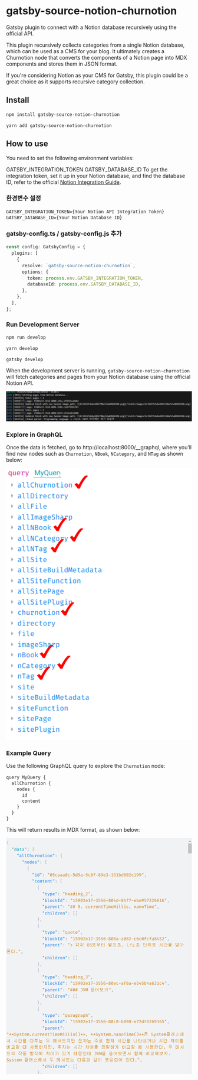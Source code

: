 # gatsby-source-notion-churnotion

Gatsby plugin to connect with a Notion database recursively using the official API.

This plugin recursively collects categories from a single Notion database, which can be used as a CMS for your blog. It ultimately creates a Churnotion node that converts the components of a Notion page into MDX components and stores them in JSON format.

If you're considering Notion as your CMS for Gatsby, this plugin could be a great choice as it supports recursive category collection.

## Install

```shell
npm install gatsby-source-notion-churnotion
```

```shell
yarn add gatsby-source-notion-churnotion
```

## How to use
You need to set the following environment variables:

GATSBY_INTEGRATION_TOKEN
GATSBY_DATABASE_ID
To get the integration token, set it up in your Notion database, and find the database ID, refer to the official [Notion Integration Guide](https://developers.notion.com/docs/create-a-notion-integration).
### 환경변수 설정
```.env:title=.env
GATSBY_INTEGRATION_TOKEN={Your Notion API Integration Token}
GATSBY_DATABASE_ID={Your Notion Database ID}
```

### gatsby-config.ts / gatsby-config.js 추가

```ts:title=gatsby-config.ts
const config: GatsbyConfig = {
  plugins: [
    {
      resolve: `gatsby-source-notion-churnotion`,
      options: {
        token: process.env.GATSBY_INTEGRATION_TOKEN,
        databaseId: process.env.GATSBY_DATABASE_ID,
      },
    },
  ],
};
```

### Run Development Server
```shell
npm run develop
```

```shell
yarn develop
```

```shell
gatsby develop
```

When the development server is running, `gatsby-source-notion-churnotion` will fetch categories and pages from your Notion database using the official Notion API.


![alt text](readme1.png)

### Explore in GraphQL

Once the data is fetched, go to http://localhost:8000/__graphql, where you’ll find new nodes such as `Churnotion`, `NBook`, `NCategory`, and `NTag` as shown below:

![alt text](readme2.png)

### Example Query

Use the following GraphQL query to explore the `Churnotion` node:

```gql
query MyQuery {
  allChurnotion {
    nodes {
      id
      content
    }
  }
}
```

This will return results in MDX format, as shown below:


![alt text](readme3.png)
